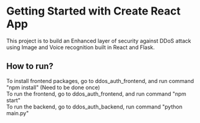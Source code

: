 # Getting Started with Create React App

This project is to build an Enhanced layer of security against DDoS attack using Image and Voice recognition built in React and Flask.

## How to run?

To install frontend packages, go to ddos_auth_frontend, and run command "npm install" (Need to be done once) <br />
To run the frontend, go to ddos_auth_frontend, and run command "npm start" <br />
To run the backend, go to ddos_auth_backend, run command "python main.py"

